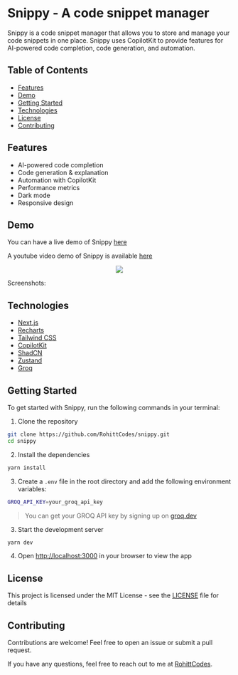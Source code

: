 # Snippy - A code snippet manager
Snippy is a code snippet manager that allows you to store and manage your code snippets in one place. Snippy uses CopilotKit to provide features for AI-powered code completion, code generation, and automation.

## Table of Contents
- [Features](#features)
- [Demo](#demo)
- [Getting Started](#getting-started)
- [Technologies](#technologies)
- [License](#license)
- [Contributing](#contributing)

## Features
- AI-powered code completion
- Code generation & explanation
- Automation with CopilotKit
- Performance metrics
- Dark mode
- Responsive design

## Demo

You can have a live demo of Snippy [here](https://snippy-rohith-singhs-projects.vercel.app)

A youtube video demo of Snippy is available [here](https://youtu.be/Vs88ft7mKx8)

<p align="center">
    <a href="https://www.youtube.com/watch?v=Vs88ft7mKx8">
        <img src="https://img.freepik.com/free-vector/modern-red-video-media-player-template_1017-23409.jpg"/>
    </a>
</p>


Screenshots:

## Technologies
- [Next.js](https://nextjs.org)
- [Recharts](https://recharts.org)
- [Tailwind CSS](https://tailwindcss.com)
- [CopilotKit](https://copilotkit.ai)
- [ShadCN](https://ui.shadcn.com)
- [Zustand](https://zustand.docs.pmnd.rs)
- [Groq](https://groq.com)

## Getting Started
To get started with Snippy, run the following commands in your terminal:

1. Clone the repository
```bash
git clone https://github.com/RohittCodes/snippy.git
cd snippy
```

2. Install the dependencies
```bash
yarn install
```

3. Create a `.env` file in the root directory and add the following environment variables:
```bash
GROQ_API_KEY=your_groq_api_key
```
> You can get your GROQ API key by signing up on [groq.dev](https://groq.com)

3. Start the development server
```bash
yarn dev
```

4. Open [http://localhost:3000](http://localhost:3000) in your browser to view the app

## License
This project is licensed under the MIT License - see the [LICENSE](LICENSE) file for details

## Contributing
Contributions are welcome! Feel free to open an issue or submit a pull request.

If you have any questions, feel free to reach out to me at [RohittCodes](https://x.com/RohittCodes).